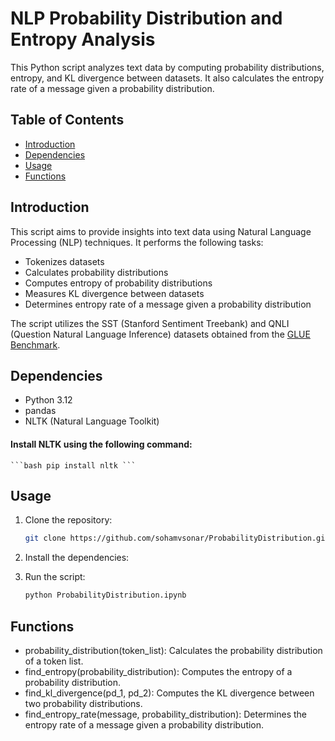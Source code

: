 # NLP Probability Distribution and Entropy Analysis

This Python script analyzes text data by computing probability distributions, entropy, and KL divergence between datasets. It also calculates the entropy rate of a message given a probability distribution.

## Table of Contents

- [Introduction](#Introduction)
- [Dependencies](#Dependencies)
- [Usage](#Usage)
- [Functions](#Functions)

## Introduction

This script aims to provide insights into text data using Natural Language Processing (NLP) techniques. It performs the following tasks:

- Tokenizes datasets
- Calculates probability distributions
- Computes entropy of probability distributions
- Measures KL divergence between datasets
- Determines entropy rate of a message given a probability distribution

The script utilizes the SST (Stanford Sentiment Treebank) and QNLI (Question Natural Language Inference) datasets obtained from the [GLUE Benchmark](https://gluebenchmark.com/tasks).
 
## Dependencies

- Python 3.12
- pandas
- NLTK (Natural Language Toolkit)

#### Install NLTK using the following command:
    ```bash pip install nltk ```

## Usage

1. Clone the repository:
    ```bash
    git clone https://github.com/sohamvsonar/ProbabilityDistribution.git

2. Install the dependencies:

3. Run the script:
    ```bash
    python ProbabilityDistribution.ipynb

## Functions

- probability_distribution(token_list): Calculates the probability distribution of a token list.
- find_entropy(probability_distribution): Computes the entropy of a probability distribution.
- find_kl_divergence(pd_1, pd_2): Computes the KL divergence between two probability distributions.
- find_entropy_rate(message, probability_distribution): Determines the entropy rate of a message given a probability distribution.